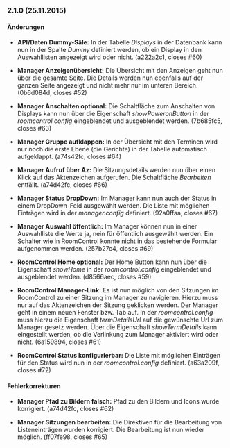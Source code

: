 <a name="2.1.0"></a>
### 2.1.0 (25.11.2015)

#### &Auml;nderungen

* __API/Daten Dummy-S&auml;le:__ In der Tabelle _Displays_ in der Datenbank kann nun in der Spalte 
_Dummy_ definiert werden, ob ein Display in den Auswahllisten angezeigt wird oder nicht.
(a222a2c1, closes #60)

* __Manager Anzeigen&uuml;bersicht:__ Die &Uuml;bersicht mit den Anzeigen geht nun &uuml;ber die gesamte Seite.
Die Details werden nun ebenfalls auf der ganzen Seite angezeigt und nicht mehr nur im unteren Bereich.
(0b6d084d, closes #52)

* __Manager Anschalten optional:__ Die Schaltfl&auml;che zum Anschalten von Displays kann nun &uuml;ber die
Eigenschaft _showPoweronButton_ in der _roomcontrol.config_ eingeblendet und ausgeblendet werden. 
(7b685fc5, closes #63)

* __Manager Gruppe aufklappen:__ In der &Uuml;bersicht mit den Terminen wird nur noch die erste 
Ebene (die Gerichte) in der Tabelle automatisch aufgeklappt. (a74s42fc, closes #64)

* __Manager Aufruf &uuml;ber Az:__ Die Sitzungsdetails werden nun &uuml;ber einen Klick auf das Aktenzeichen
aufgerufen. Die Schaltfl&auml;che _Bearbeiten_ entf&auml;llt. (a74d42fc, closes #66)

* __Manager Status DropDown:__ Im Manager kann nun auch der Status in einem DropDown-Feld ausgew&auml;hlt 
werden. Die Liste mit m&ouml;glichen Eintr&auml;gen wird in der _manager.config_ definiert.
(92a0ffaa, closes #67)

* __Manager Auswahl &ouml;ffentlich:__ Im Manager k&ouml;nnen nun in einer Auswahlliste die Werte ja, nein f&uuml;r 
&ouml;ffentlich ausgew&auml;hlt werden. Ein Schalter wie in RoomControl konnte nicht in das bestehende 
Formular aufgenommen werden. (257b27c4, closes #69)

* __RoomControl Home optional:__ Der Home Button kann nun &uuml;ber die Eigenschaft _showHome_ in der 
_roomcontrol.config_ eingeblendet und ausgeblendet werden. (d8566aec, closes #59)

* __RoomControl Manager-Link:__ Es ist nun m&ouml;glich von den Sitzungen im RoomControl zu einer Sitzung
im Manager zu navigieren. Hierzu muss nur auf das Aktenzeichen der Sitzung geklicken werden. Der Manager 
geht in einem neuen Fenster bzw. Tab auf. In der _roomcontrol.config_ muss hierzu die Eigenschaft 
_termDetailsUrl_ auf die gew&uuml;nschte Url zum Manager gesetz werden. &Uuml;ber die Eigenschaft _showTermDetails_ 
kann eingestellt werden, ob die Verlinkung zum Manager aktiviert wird oder nicht. (6a159894, closes #61)

* __RoomControl Status konfigurierbar:__ Die Liste mit m&ouml;glichen Eintr&auml;gen f&uuml;r den Status wird nun in der 
_roomcontrol.config_ definiert. (a63a209f, closes #72)

#### Fehlerkorrekturen

* __Manager Pfad zu Bildern falsch:__ Pfad zu den Bildern und Icons wurde korrigiert.
(a74d42fc, closes #62)

* __Manager Sitzungen bearbeiten:__ Die Direktiven f&uuml;r die Bearbeitung von Listeneintr&auml;gen wurden 
korrigiert. Die Bearbeitung ist nun wieder m&ouml;glich. (ff07fe98, closes #65)